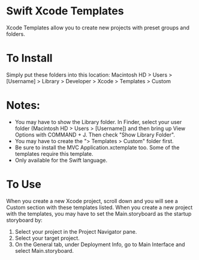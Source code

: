 # Swift Xcode Templates
Xcode Templates allow you to create new projects with preset groups and folders.

# To Install
Simply put these folders into this location:
Macintosh HD > Users > [Username] > Library > Developer > Xcode > Templates > Custom

# Notes:
 * You may have to show the Library folder. In Finder, select your user folder (Macintosh HD > Users > [Username]) and then bring up View Options with COMMAND + J. Then check "Show Library Folder".
 * You may have to create the "> Templates > Custom" folder first.
 * Be sure to install the MVC Application.xctemplate too. Some of the templates require this template.
 * Only available for the Swift language.

# To Use
When you create a new Xcode project, scroll down and you will see a Custom section with these templates listed.
When you create a new project with the templates, you may have to set the Main.storyboard as the startup storyboard by:
1. Select your project in the Project Navigator pane.
2. Select your target project.
3. On the General tab, under Deployment Info, go to Main Interface and select Main.storyboard.
